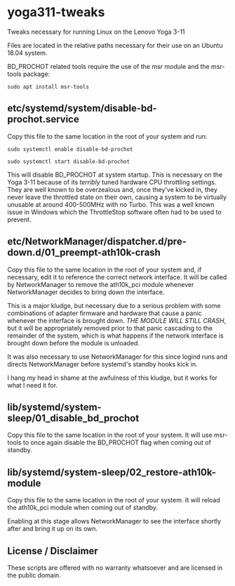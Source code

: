 # yoga311-tweaks
Tweaks necessary for running Linux on the Lenovo Yoga 3-11

Files are located in the relative paths necessary for their use on an Ubuntu 18.04 system.

BD_PROCHOT related tools require the use of the msr module and the msr-tools package:

`sudo apt install msr-tools`

## etc/systemd/system/disable-bd-prochot.service

Copy this file to the same location in the root of your system and run:

`sudo systemctl enable disable-bd-prochot`

`sudo systemctl start disable-bd-prochot`

This will disable BD_PROCHOT at system startup. This is necessary on the Yoga 3-11 because of its *terribly* tuned hardware CPU 
throttling settings. They are well known to be overzealous and, once they've kicked in, they never leave the throttled state on
their own, causing a system to be virtually unusable at around 400-500MHz with no Turbo. This was a well known issue in Windows
which the ThrottleStop software often had to be used to prevent.

## etc/NetworkManager/dispatcher.d/pre-down.d/01_preempt-ath10k-crash

Copy this file to the same location in the root of your system and, if necessary, edit it to reference the correct network 
interface. It will be called by NetworkManager to remove the ath10k_pci module whenever NetworkManager decides to bring down
the interface. 

This is a major kludge, but necessary due to a serious problem with some combinations of adapter firmware and hardware that cause a panic
whenever the interface is brought down. *THE MODULE WILL STILL CRASH*, but it will be appropriately removed prior to that 
panic cascading to the remainder of the system, which is what happens if the network interface is brought down before the module
is unloaded.

It was also necessary to use NetworkManager for this since logind runs and directs NetworkManager before systemd's standby hooks
kick in.

I hang my head in shame at the awfulness of this kludge, but it works for what I need it for.

## lib/systemd/system-sleep/01_disable_bd_prochot

Copy this file to the same location in the root of your system. It will use msr-tools to once again disable the BD_PROCHOT flag
when coming out of standby.

## lib/systemd/system-sleep/02_restore-ath10k-module

Copy this file to the same location in the root of your system. It will reload the ath10k_pci module when coming out of standby.

Enabling at this stage allows NetworkManager to see the interface shortly after and bring it up on its own.

## License / Disclaimer

These scripts are offered with no warranty whatsoever and are licensed in the public domain.
